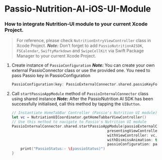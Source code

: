 
# Passio-Nutrition-AI-iOS-UI-Module

### How to integrate Nutrition-UI module to your current Xcode Project.

> For reference, please check `NutritionEntryViewController`  class in Xcode Project. 
***Note:*** Don't forget to add `PassioNutritionAISDK`, `FSCalendar`, `SwiftyMarkdown` and `SwipeCellKit` via Swift Package Manager to your current Xcode Project.

1. Create instance of `PassioConfiguration`
    ***Note:*** You can create your own external PassioConnector class or use the provided one. You need to pass Passio key in PassioConfiguration
    ```swift
    PassioConfiguration(key: PassioExternalConnector.shared.passioKeyForSDK)
    ```
2. Call `startPassioAppModule` method of `PassioInternalConnector` class using shared instance
***Note:*** After the PassioNutrition AI SDK has been successfully initialised, call this method by tapping the `UIButton`.
	```swift
	// Instantiate HomeTabBar Controller (Passio's Nutrition UI module)
    let vc = NutriationUICoordinator.getHomeTabbarViewController()
    // Use this method to navigate to Passio's Nutrition UI module
    PassioInternalConnector.shared.startPassioAppModule(passioExternalConnector: passioExternalConnector,
                                                presentingViewController: self,
                                                withViewController: vc,
                                                withDismissAnimation: true,
                                                passioConfiguration: passioConfig) { passioStatus in
        print("PassioStatus:- \(passioStatus)")
   }
   ```
